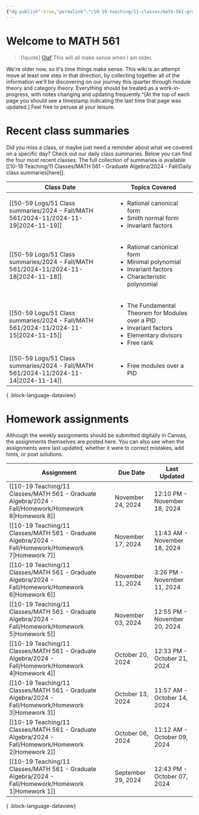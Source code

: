 ```yaml
---
{"dg-publish":true,"permalink":"/10-19-teaching/11-classes/math-561-graduate-algebra/2024-fall/math-561-home/","updated":"2024-09-30T19:46:19-07:00"}
---
```


# Welcome to MATH 561

> [!quote] [Olaf](https://en.wikipedia.org/wiki/Olaf_(Frozen))
> This will all make sense when I am older.

We're older now, so it's time things make sense. This wiki is an attempt move at least one step in that direction, by collecting together all of the information we'll be discovering on our journey this quarter through module theory and category theory. Everything should be treated as a work-in-progress, with notes changing and updating frequently.^[At the top of each page you should see a timestamp indicating the last time that page was updated.] Feel free to peruse at your leisure.

# Recent class summaries

Did you miss a class, or maybe just need a reminder about what we covered on a specific day? Check out our daily class summaries. Below you can find the four most recent classes. The full collection of summaries is available [[10-19 Teaching/11 Classes/MATH 561 - Graduate Algebra/2024 - Fall/Daily class summaries\|here]].

| Class Date                                                                               | Topics Covered                                                                                                                           |
| ---------------------------------------------------------------------------------------- | ---------------------------------------------------------------------------------------------------------------------------------------- |
| [[50-59 Logs/51 Class summaries/2024 - Fall/MATH 561/2024-11/2024-11-19\|2024-11-19]] | <ul><li>Rational canonical form</li><li>Smith normal form</li><li>Invariant factors</li></ul>                                            |
| [[50-59 Logs/51 Class summaries/2024 - Fall/MATH 561/2024-11/2024-11-18\|2024-11-18]] | <ul><li>Rational canonical form</li><li>Minimal polynomial</li><li>Invariant factors</li><li>Characteristic polynomial</li></ul>         |
| [[50-59 Logs/51 Class summaries/2024 - Fall/MATH 561/2024-11/2024-11-15\|2024-11-15]] | <ul><li>The Fundamental Theorem for Modules over a PID</li><li>Invariant factors</li><li>Elementary divisors</li><li>Free rank</li></ul> |
| [[50-59 Logs/51 Class summaries/2024 - Fall/MATH 561/2024-11/2024-11-14\|2024-11-14]] | <ul><li>Free modules over a PID</li></ul>                                                                                                |

{ .block-language-dataview}

# Homework assignments

Although the weekly assignments should be submitted digitally in Canvas, the assignments themselves are posted here. You can also see when the assignments were last updated, whether it were to correct mistakes, add hints, or post solutions.

| Assignment                                                                                               | Due Date           | Last Updated                 |
| -------------------------------------------------------------------------------------------------------- | ------------------ | ---------------------------- |
| [[10-19 Teaching/11 Classes/MATH 561 - Graduate Algebra/2024 - Fall/Homework/Homework 8\|Homework 8]] | November 24, 2024  | 12:10 PM - November 18, 2024 |
| [[10-19 Teaching/11 Classes/MATH 561 - Graduate Algebra/2024 - Fall/Homework/Homework 7\|Homework 7]] | November 17, 2024  | 11:43 AM - November 18, 2024 |
| [[10-19 Teaching/11 Classes/MATH 561 - Graduate Algebra/2024 - Fall/Homework/Homework 6\|Homework 6]] | November 11, 2024  | 3:26 PM - November 11, 2024  |
| [[10-19 Teaching/11 Classes/MATH 561 - Graduate Algebra/2024 - Fall/Homework/Homework 5\|Homework 5]] | November 03, 2024  | 12:55 PM - November 20, 2024 |
| [[10-19 Teaching/11 Classes/MATH 561 - Graduate Algebra/2024 - Fall/Homework/Homework 4\|Homework 4]] | October 20, 2024   | 12:33 PM - October 21, 2024  |
| [[10-19 Teaching/11 Classes/MATH 561 - Graduate Algebra/2024 - Fall/Homework/Homework 3\|Homework 3]] | October 13, 2024   | 11:57 AM - October 14, 2024  |
| [[10-19 Teaching/11 Classes/MATH 561 - Graduate Algebra/2024 - Fall/Homework/Homework 2\|Homework 2]] | October 06, 2024   | 11:12 AM - October 09, 2024  |
| [[10-19 Teaching/11 Classes/MATH 561 - Graduate Algebra/2024 - Fall/Homework/Homework 1\|Homework 1]] | September 29, 2024 | 12:43 PM - October 07, 2024  |

{ .block-language-dataview}

